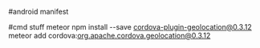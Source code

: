 #android manifest
<uses-permission android:name="android.permission.ACCESS_COARSE_LOCATION" />
<uses-permission android:name="android.permission.ACCESS_FINE_LOCATION" />

#cmd stuff
meteor npm install --save cordova-plugin-geolocation@0.3.12
meteor add cordova:org.apache.cordova.geolocation@0.3.12
